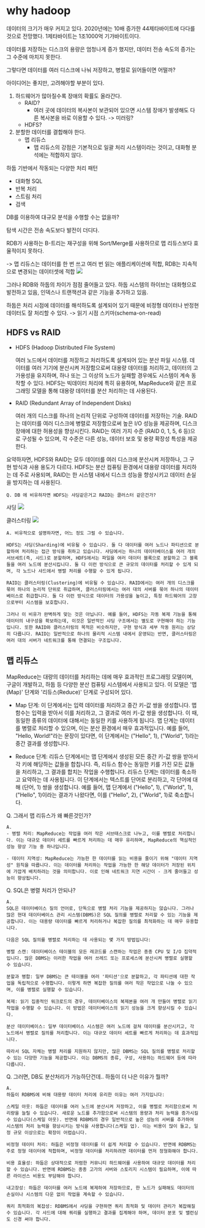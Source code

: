 # why hadoop

데이터의 크기가 매우 커지고 있다. 2020년에는 10배 증가한 44제타바이트에 다다를 것으로 전망했다. 1제타바이트는 1조1000억 기가바이트이다.

데이터를 저장하는 디스크의 용량은 엄청나게 증가 했지만, 데이터 전송 속도의 증가는 그 수준에 마치지 못한다. 

그렇다면 데이터를 여러 디스크에 나눠 저장하고, 병렬로 읽어들이면 어떨까?

아이디어는 좋지만, 고려해야할 부분이 있다.
1. 하드웨어가 많아질수록 장애의 확률도 올라간다.
    - RAID?
        - 여러 곳에 데이터의 복사본이 보관되어 있으면 시스템 장애가 발생해도 다른 복사본을 바로 이용할 수 있다. -> 미러링?
    - HDFS?
2. 분할한 데이터를 결합해야 한다.
    - 맵 리듀스
        - 맵 리듀스의 강점은 기본적으로 일괄 처리 시스템이라는 것이고, 대화형 분석에는 적합하지 않다.

하둡 기반에서 작동되는 다양한 처리 패턴
- 대화형 SQL
- 반복 처리
- 스트림 처리
- 검색

DB를 이용하여 대규모 분석을 수행할 수는 없을까?

탐색 시간은 전송 속도보다 발전이 더디다.

RDB가 사용하는 B-트리는 재구성을 위해 Sort/Merge를 사용하므로 맵 리듀스보다 효율적이지 못하다.

-> 맵 리듀스는 데이터를 한 번 쓰고 여러 번 읽는 애플리케이션에 적합, RDB는 지속적으로 변경되는 데이터셋에 적합
![](2023-07-08-23-41-17.png)

그러나 RDB와 하둡의 차이가 점점 줄어들고 있다. 하둡 시스템의 하이브는 대화형으로 발전하고 있음, 인덱스나 트랜잭션과 같은 기능을 추가하고 있음.

하둡은 처리 시점에 데이터를 해석하도록 설계되어 있기 때문에 비정형 데이터나 반정현 데이터도 잘 처리할 수 있다. -> 읽기 시점 스키마(schema-on-read)

## HDFS vs RAID
- HDFS (Hadoop Distributed File System)

    여러 노드에서 데이터를 저장하고 처리하도록 설계되어 있는 분산 파일 시스템. 데이터를 여러 기기에 분산시켜 저장함으로써 대용량 데이터를 처리하고, 데이터의 고가용성을 유지하며, 하나 또는 그 이상의 노드가 실패할 경우에도 시스템이 계속 동작할 수 있다. HDFS는 빅데이터 처리에 특히 유용하며, MapReduce와 같은 프로그래밍 모델을 통해 대용량 데이터를 분산 처리하는 데 사용된다.

- RAID (Redundant Array of Independent Disks)

    여러 개의 디스크를 하나의 논리적 단위로 구성하여 데이터를 저장하는 기술. RAID는 데이터를 여러 디스크에 병렬로 저장함으로써 높은 I/O 성능을 제공하며, 디스크 장애에 대한 허용성을 향상시킨다. RAID는 여러 가지 수준 (RAID 0, 1, 5, 6 등)으로 구성될 수 있으며, 각 수준은 다른 성능, 데이터 보호 및 용량 확장성 특성을 제공한다.

요약하자면, HDFS와 RAID는 모두 데이터를 여러 디스크에 분산시켜 저장하나, 그 구현 방식과 사용 용도가 다르다. HDFS는 분산 컴퓨팅 환경에서 대용량 데이터를 처리하는 데 주로 사용되며, RAID는 한 시스템 내에서 디스크 성능을 향상시키고 데이터 손실을 방지하는 데 사용된다.

    Q. DB 에 비유하자면 HDFS는 샤딩같은거고 RAID는 클러스터 같은건가?

샤딩
![](2023-07-08-20-00-56.png)

클러스터링
![](2023-07-08-20-15-01.png)
    
    A. 비유적으로 설명하자면, 어느 정도 그럴 수 있습니다.

    HDFS는 샤딩(Sharding)에 비유될 수 있습니다. 둘 다 데이터를 여러 노드나 파티션으로 분할하여 처리하는 접근 방식을 취하고 있습니다. 샤딩에서는 하나의 데이터베이스를 여러 개의 서브세트(즉, 샤드)로 분할하며, HDFS에서는 파일을 여러 데이터 블록으로 분할하고 그 블록들을 여러 노드에 분산시킵니다. 둘 다 이런 방식으로 큰 규모의 데이터를 처리할 수 있게 되며, 각 노드나 샤드에서 병렬 처리를 수행할 수 있게 됩니다.

    RAID는 클러스터링(Clustering)에 비유될 수 있습니다. RAID에서는 여러 개의 디스크를 묶어 하나의 논리적 단위로 취급하며, 클러스터링에서는 여러 대의 서버를 묶어 하나의 데이터베이스로 취급합니다. 둘 다 이런 방식으로 데이터의 가용성을 높이고, 특정 하드웨어의 고장으로부터 시스템을 보호합니다.

    그러나 이 비유가 완벽하게 맞는 것은 아닙니다. 예를 들어, HDFS는 자동 복제 기능을 통해 데이터의 내구성을 확보하는데, 이것은 일반적인 샤딩 구조에서는 별도로 구현해야 하는 기능입니다. 또한 RAID와 클러스터링의 목적은 비슷하지만, 구현 방식과 세부 작동 원리는 상당히 다릅니다. RAID는 일반적으로 하나의 물리적 시스템 내에서 운영되는 반면, 클러스터링은 여러 대의 서버가 네트워크를 통해 연결되는 구조입니다.

## 맵 리듀스
MapReduce는 대량의 데이터를 처리하는 데에 매우 효과적인 프로그래밍 모델이며, 구글이 개발하고, 하둡 등 다양한 분산 컴퓨팅 시스템에서 사용되고 있다. 이 모델은 '맵(Map)' 단계와 '리듀스(Reduce)' 단계로 구성되어 있다.

- Map 단계: 이 단계에서는 입력 데이터를 처리하고 중간 키-값 쌍을 생성합니다. 맵 함수는 입력을 받아서 이를 처리하고, 그 결과로 여러 키-값 쌍을 생성합니다. 이 때, 동일한 종류의 데이터에 대해서는 동일한 키를 사용하게 됩니다. 맵 단계는 데이터를 병렬로 처리할 수 있으며, 이는 분산 환경에서 매우 효과적입니다. 예를 들어, "Hello, World!"라는 문장이 있다면, 이 단계에서는 ("Hello", 1), ("World", 1)라는 중간 결과를 생성합니다.

- Reduce 단계: 리듀스 단계에서는 맵 단계에서 생성된 모든 중간 키-값 쌍을 받아서 각 키에 해당하는 값들을 합칩니다. 즉, 리듀스 함수는 동일한 키를 가진 모든 값들을 처리하고, 그 결과를 합치는 작업을 수행합니다. 리듀스 단계는 데이터를 축소하고 요약하는 데 사용됩니다. 이 단계에서는 텍스트를 단어로 분리하고, 각 단어에 대해 (단어, 1) 쌍을 생성합니다. 예를 들어, 맵 단계에서 ("Hello", 1), ("World", 1), ("Hello", 1)이라는 결과가 나왔다면, 이를 ("Hello", 2), ("World", 1)로 축소합니다.

Q. 그래서 맵 리듀스가 왜 빠른것인가?

    A.
    - 병렬 처리: MapReduce는 작업을 여러 작은 서브태스크로 나누고, 이를 병렬로 처리합니다. 이는 대규모 데이터 세트를 빠르게 처리하는 데 매우 유리하며, MapReduce의 핵심적인 성능 향상 기능 중 하나입니다.

    - 데이터 지역성: MapReduce는 가능한 한 데이터를 읽는 비용을 줄이기 위해 "데이터 지역성" 원칙을 따릅니다. 이는 데이터를 처리하는 작업을 가능한 한 해당 데이터가 저장된 위치에 가깝게 배치하려는 것을 의미합니다. 이로 인해 네트워크 지연 시간이 - 크게 줄어들고 성능이 향상됩니다.

Q. SQL은 병렬 처리가 안되나?


    A. 
    SQL은 데이터베이스 질의 언어로, 단독으로 병렬 처리 기능을 제공하지는 않습니다. 그러나 많은 현대 데이터베이스 관리 시스템(DBMS)은 SQL 질의를 병렬로 처리할 수 있는 기능을 제공합니다. 이는 대용량 데이터를 빠르게 처리하거나 복잡한 질의를 최적화하는 데 매우 유용합니다.

    다음은 SQL 질의를 병렬로 처리하는 데 사용되는 몇 가지 방법입니다:

    병렬 스캔: 데이터베이스 테이블의 모든 레코드를 스캔하는 작업은 종종 CPU 및 I/O 집약적입니다. 많은 DBMS는 이러한 작업을 여러 쓰레드 또는 프로세스에 분산시켜 병렬로 실행할 수 있습니다.

    분할과 병합: 일부 DBMS는 큰 테이블을 여러 '파티션'으로 분할하고, 각 파티션에 대한 작업을 독립적으로 수행합니다. 이렇게 하면 복잡한 질의를 여러 작은 작업으로 나눌 수 있으며, 이를 병렬로 실행할 수 있습니다.

    복제: 읽기 집중적인 워크로드의 경우, 데이터베이스의 복제본을 여러 개 만들어 병렬로 읽기 작업을 수행할 수 있습니다. 이 방법은 데이터베이스의 읽기 성능을 크게 향상시킬 수 있습니다.

    분산 데이터베이스: 일부 데이터베이스 시스템은 여러 노드에 걸쳐 데이터를 분산시키고, 각 노드에서 병렬로 질의를 처리합니다. 이는 대규모 데이터 세트를 빠르게 처리하는 데 효과적입니다.

    따라서 SQL 자체는 병렬 처리를 지원하지 않지만, 많은 DBMS는 SQL 질의를 병렬로 처리할 수 있는 다양한 기능을 제공합니다. 이는 DBMS의 종류, 구성, 사용하는 하드웨어 등에 따라 다릅니다.

Q. 그러면, DB도 분산처리가 가능하단건데.. 하둡이 더 나은 이유가 뭘까?

    A. 
    하둡이 RDBMS에 비해 대용량 데이터 처리에 유리한 이유는 여러 가지입니다:

    스케일 아웃: 하둡은 데이터를 여러 노드에 분산시켜 저장하고, 이를 병렬로 처리함으로써 처리량을 늘릴 수 있습니다. 새로운 노드를 추가함으로써 시스템의 용량과 처리 능력을 증가시킬 수 있습니다(스케일 아웃). 반면에 RDBMS의 경우 일반적으로 높은 성능의 서버를 추가하여 시스템의 처리 능력을 향상시키는 방식을 사용합니다(스케일 업). 이는 비용이 많이 들고, 일정 규모 이상으로는 확장이 어렵습니다.

    비정형 데이터 처리: 하둡은 비정형 데이터를 더 쉽게 처리할 수 있습니다. 반면에 RDBMS는 주로 정형 데이터에 적합하며, 비정형 데이터를 처리하려면 데이터를 먼저 정형화해야 합니다.

    비용 효율성: 하둡은 상대적으로 저렴한 커뮤니티 하드웨어를 사용하여 대규모 데이터를 처리할 수 있습니다. 반면에 RDBMS는 종종 고가의 서버와 스토리지 시스템이 필요하며, 이에 따른 라이선스 비용도 부담해야 합니다.

    내고장성: 하둡은 데이터를 여러 노드에 복제하여 저장하므로, 한 노드가 실패해도 데이터의 손실이나 시스템의 다운 없이 작업을 계속할 수 있습니다.

    쿼리 최적화의 복잡성: RDBMS에서 샤딩을 구현하면 쿼리 최적화 및 데이터 관리가 복잡해질 수 있습니다. 각 샤드에 대해 쿼리를 실행하고 결과를 집계해야 하며, 데이터 분포 및 밸런싱도 신경 써야 합니다.